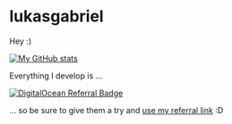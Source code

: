 # lukasgabriel

Hey :)

[![My GitHub stats](https://github-readme-stats-lukasgabriel.vercel.app/api?username=lukasgabriel&count_private=true&show_icons=true&theme=radical&include_all_commits=true)](https://github.com/lukasgabriel)

Everything I develop is ...

<a href="https://www.digitalocean.com/?refcode=d3e7d4de0c83&utm_campaign=Referral_Invite&utm_medium=Referral_Program&utm_source=badge"><img src="https://web-platforms.sfo2.cdn.digitaloceanspaces.com/WWW/Badge%201.svg" alt="DigitalOcean Referral Badge" /></a>

... so be sure to give them a try and <a href="https://m.do.co/c/d3e7d4de0c83">use my referral link</a>  :D
